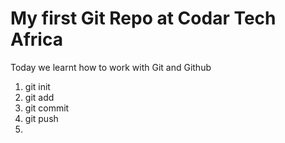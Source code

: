 # My first Git Repo at Codar Tech Africa
Today we learnt how to work with Git and Github
1. git init
2. git add
3. git commit
4. git push
5. 
